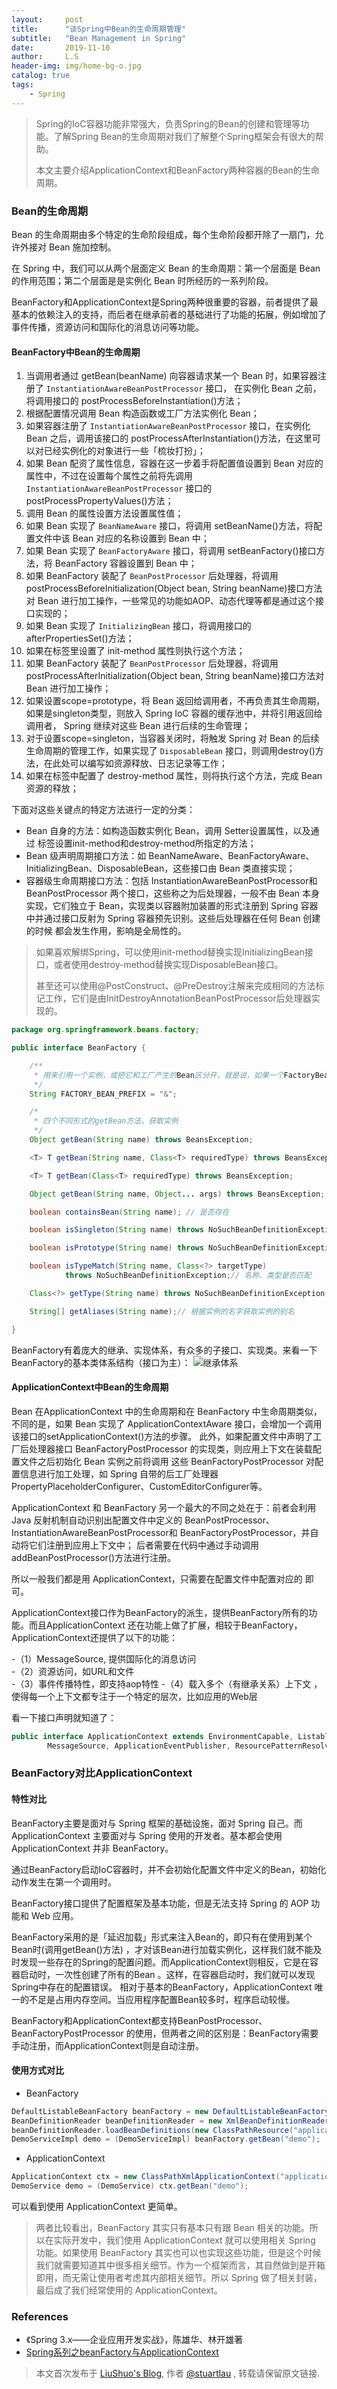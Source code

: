 ```yaml
---
layout:     post
title:      "谈Spring中Bean的生命周期管理"
subtitle:   "Bean Management in Spring"
date:       2019-11-10
author:     L.S
header-img: img/home-bg-o.jpg
catalog: true
tags:
    - Spring
---
```

> Spring的IoC容器功能非常强大，负责Spring的Bean的创建和管理等功能。了解Spring Bean的生命周期对我们了解整个Spring框架会有很大的帮助。
>
> 本文主要介绍ApplicationContext和BeanFactory两种容器的Bean的生命周期。 


### Bean的生命周期
Bean 的生命周期由多个特定的生命阶段组成，每个生命阶段都开除了一扇门，允许外接对 Bean 施加控制。

在 Spring 中，我们可以从两个层面定义 Bean 的生命周期：第一个层面是 Bean 的作用范围；第二个层面是是实例化 Bean 时所经历的一系列阶段。

BeanFactory和ApplicationContext是Spring两种很重要的容器，前者提供了最基本的依赖注入的支持，而后者在继承前者的基础进行了功能的拓展，例如增加了事件传播，资源访问和国际化的消息访问等功能。
#### BeanFactory中Bean的生命周期
1. 当调用者通过 getBean(beanName) 向容器请求某一个 Bean 时，如果容器注册了 `InstantiationAwareBeanPostProcessor` 接口，
在实例化 Bean 之前，将调用接口的 postProcessBeforeInstantiation()方法；
2. 根据配置情况调用 Bean 构造函数或工厂方法实例化 Bean；
3. 如果容器注册了 `InstantiationAwareBeanPostProcessor` 接口，在实例化 Bean 之后，调用该接口的 
postProcessAfterInstantiation()方法，在这里可以对已经实例化的对象进行一些「梳妆打扮」；
4. 如果 Bean 配资了属性信息，容器在这一步着手将配置值设置到 Bean 对应的属性中，不过在设置每个属性之前将先调用 
`InstantiationAwareBeanPostProcessor` 接口的
postProcessPropertyValues()方法； 
5. 调用 Bean 的属性设置方法设置属性值；
6. 如果 Bean 实现了 `BeanNameAware` 接口，将调用 setBeanName()方法，将配置文件中该 Bean 对应的名称设置到 Bean 中；
7. 如果 Bean 实现了 `BeanFactoryAware` 接口，将调用 setBeanFactory()接口方法，将 BeanFactory 容器设置到 Bean 中；
8. 如果 BeanFactory 装配了 `BeanPostProcessor` 后处理器，将调用 postProcessBeforeInitialization(Object bean, 
String beanName)接口方法对 Bean 进行加工操作，一些常见的功能如AOP、动态代理等都是通过这个接口实现的；
9. 如果 Bean 实现了 `InitializingBean` 接口，将调用接口的 afterPropertiesSet()方法；
10. 如果在<bean>标签里设置了 init-method 属性则执行这个方法；
11. 如果 BeanFactory 装配了 `BeanPostProcessor` 后处理器，将调用 postProcessAfterInitialization(Object 
bean, String beanName)接口方法对 Bean 进行加工操作；
12. 如果设置scope=prototype，将 Bean 返回给调用者，不再负责其生命周期，如果是singleton类型，则放入 Spring IoC 容器的缓存池中，并将引用返回给调用者，
Spring 继续对这些 Bean 进行后续的生命管理；
13. 对于设置scope=singleton，当容器关闭时，将触发 Spring 对 Bean 的后续生命周期的管理工作，如果实现了 `DisposableBean` 
接口，则调用destroy()方法，在此处可以编写如资源释放、日志记录等工作；
14. 如果在<bean>标签中配置了 destroy-method 属性，则将执行这个方法，完成 Bean 资源的释放；

下面对这些关键点的特定方法进行一定的分类：
- Bean 自身的方法：如构造函数实例化 Bean，调用 Setter设置属性，以及通过 <bean> 标签设置init-method和destroy-method所指定的方法；
- Bean 级声明周期接口方法：如 BeanNameAware、BeanFactoryAware、InitializingBean、DisposableBean，这些接口由 Bean 类直接实现；
- 容器级生命周期接口方法：包括 InstantiationAwareBeanPostProcessor和BeanPostProcessor 两个接口，这些称之为后处理器，一般不由 Bean 
本身实现，它们独立于 Bean，实现类以容器附加装置的形式注册到 Spring 容器中并通过接口反射为 Spring 容器预先识别。这些后处理器在任何 Bean 创建的时候
都会发生作用，影响是全局性的。

> 如果喜欢解绑Spring，可以使用init-method替换实现InitializingBean接口，或者使用destroy-method替换实现DisposableBean接口。
>
> 甚至还可以使用@PostConstruct、@PreDestroy注解来完成相同的方法标记工作，它们是由InitDestroyAnnotationBeanPostProcessor后处理器实现的。

```java
package org.springframework.beans.factory;

public interface BeanFactory {

    /**
     * 用来引用一个实例，或把它和工厂产生的Bean区分开，就是说，如果一个FactoryBean的名字为a，那么，&a会得到那个Factory
     */
    String FACTORY_BEAN_PREFIX = "&";

    /*
     * 四个不同形式的getBean方法，获取实例
     */
    Object getBean(String name) throws BeansException;

    <T> T getBean(String name, Class<T> requiredType) throws BeansException;

    <T> T getBean(Class<T> requiredType) throws BeansException;

    Object getBean(String name, Object... args) throws BeansException;

    boolean containsBean(String name); // 是否存在

    boolean isSingleton(String name) throws NoSuchBeanDefinitionException;// 是否为单实例

    boolean isPrototype(String name) throws NoSuchBeanDefinitionException;// 是否为原型（多实例）

    boolean isTypeMatch(String name, Class<?> targetType)
            throws NoSuchBeanDefinitionException;// 名称、类型是否匹配

    Class<?> getType(String name) throws NoSuchBeanDefinitionException; // 获取类型

    String[] getAliases(String name);// 根据实例的名字获取实例的别名

}

```
BeanFactory有着庞大的继承、实现体系，有众多的子接口、实现类。来看一下BeanFactory的基本类体系结构（接口为主）：
![继承体系](https://images2015.cnblogs.com/blog/249993/201609/249993-20160907110538348-921805562.png)
#### ApplicationContext中Bean的生命周期

Bean 在ApplicationContext 中的生命周期和在 BeanFactory 中生命周期类似，不同的是，如果 Bean 实现了 ApplicationContextAware 
接口，会增加一个调用该接口的setApplicationContext()方法的步骤。
此外，如果配置文件中声明了工厂后处理器接口 BeanFactoryPostProcessor 的实现类，则应用上下文在装载配置文件之后初始化 Bean 实例之前将调用
这些 BeanFactoryPostProcessor 对配置信息进行加工处理，如 Spring 自带的后工厂处理器 
PropertyPlaceholderConfigurer、CustomEditorConfigurer等。

ApplicationContext 和 BeanFactory 另一个最大的不同之处在于：前者会利用 Java 反射机制自动识别出配置文件中定义的 
BeanPostProcessor、InstantiationAwareBeanPostProcessor和 BeanFactoryPostProcessor，并自动将它们注册到应用上下文中；
后者需要在代码中通过手动调用 addBeanPostProcessor()方法进行注册。

所以一般我们都是用 ApplicationContext，只需要在配置文件中配置对应的 <bean> 即可。

ApplicationContext接口作为BeanFactory的派生，提供BeanFactory所有的功能。而且ApplicationContext
还在功能上做了扩展，相较于BeanFactory，ApplicationContext还提供了以下的功能： 

-（1）MessageSource, 提供国际化的消息访问  
-（2）资源访问，如URL和文件  
-（3）事件传播特性，即支持aop特性
-（4）载入多个（有继承关系）上下文 ，使得每一个上下文都专注于一个特定的层次，比如应用的Web层 

看一下接口声明就知道了：
```java
public interface ApplicationContext extends EnvironmentCapable, ListableBeanFactory, HierarchicalBeanFactory,
		MessageSource, ApplicationEventPublisher, ResourcePatternResolver {...}
```
### BeanFactory对比ApplicationContext
#### 特性对比
BeanFactory主要是面对与 Spring 框架的基础设施，面对 Spring 自己。而 ApplicationContext 主要面对与 Spring 使用的开发者。基本都会使用 
ApplicationContext 并非 BeanFactory。

通过BeanFactory启动IoC容器时，并不会初始化配置文件中定义的Bean，初始化动作发生在第一个调用时。

BeanFactory接口提供了配置框架及基本功能，但是无法支持 Spring 的 AOP 功能和 Web 应用。

BeanFactory采用的是「延迟加载」形式来注入Bean的，即只有在使用到某个Bean时(调用getBean()方法)
，才对该Bean进行加载实例化，这样我们就不能及时发现一些存在的Spring的配置问题。而ApplicationContext则相反，它是在容器启动时，一次性创建了所有的Bean
。这样，在容器启动时，我们就可以发现Spring中存在的配置错误。 相对于基本的BeanFactory，ApplicationContext 唯一的不足是占用内存空间。当应用程序配置Bean较多时，程序启动较慢。

BeanFactory和ApplicationContext都支持BeanPostProcessor、BeanFactoryPostProcessor
的使用，但两者之间的区别是：BeanFactory需要手动注册，而ApplicationContext则是自动注册。

#### 使用方式对比    
   
- BeanFactory
```java
DefaultListableBeanFactory beanFactory = new DefaultListableBeanFactory();
BeanDefinitionReader beanDefinitionReader = new XmlBeanDefinitionReader(beanFactory);
beanDefinitionReader.loadBeanDefinitions(new ClassPathResource("applicationContext.xml"));
DemoServiceImpl demo = (DemoServiceImpl) beanFactory.getBean("demo");
```    
- ApplicationContext
```java
ApplicationContext ctx = new ClassPathXmlApplicationContext("applicationContext.xml");
DemoService demo = (DemoService) ctx.getBean("demo");
```
可以看到使用 ApplicationContext 更简单。

> 两者比较看出，BeanFactory 其实只有基本只有跟 Bean 相关的功能。所以在实际开发中，我们使用 ApplicationContext 就可以使用相关 Spring 功能。如果使用
 BeanFactory 其实也可以也实现这些功能，但是这个时候我们就需要知道其中很多相关细节。作为一个框架而言，其自然做到是开箱即用，而无需让使用者考虑其内部相关细节。所以 Spring 
 做了相关封装，最后成了我们经常使用的 ApplicationContext。
 
### References
- 《Spring 3.x——企业应用开发实战》，陈雄华、林开雄著
- [Spring系列之beanFactory与ApplicationContext](https://www.cnblogs.com/xiaoxi/p/5846416.html)

> 本文首次发布于 [LiuShuo's Blog](https://liushuo.me), 作者 [@stuartlau](http://github.com/stuartlau) ,
转载请保留原文链接.
